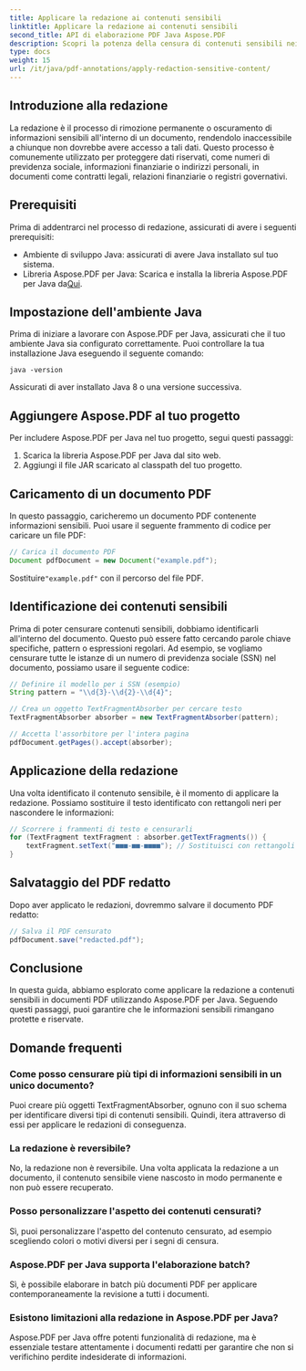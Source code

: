 ```yaml
---
title: Applicare la redazione ai contenuti sensibili
linktitle: Applicare la redazione ai contenuti sensibili
second_title: API di elaborazione PDF Java Aspose.PDF
description: Scopri la potenza della censura di contenuti sensibili nei PDF con Aspose.PDF per Java.
type: docs
weight: 15
url: /it/java/pdf-annotations/apply-redaction-sensitive-content/
---
```


## Introduzione alla redazione

La redazione è il processo di rimozione permanente o oscuramento di informazioni sensibili all'interno di un documento, rendendolo inaccessibile a chiunque non dovrebbe avere accesso a tali dati. Questo processo è comunemente utilizzato per proteggere dati riservati, come numeri di previdenza sociale, informazioni finanziarie o indirizzi personali, in documenti come contratti legali, relazioni finanziarie o registri governativi.

## Prerequisiti

Prima di addentrarci nel processo di redazione, assicurati di avere i seguenti prerequisiti:

- Ambiente di sviluppo Java: assicurati di avere Java installato sul tuo sistema.
-  Libreria Aspose.PDF per Java: Scarica e installa la libreria Aspose.PDF per Java da[Qui](https://releases.aspose.com/pdf/java/).


## Impostazione dell'ambiente Java

Prima di iniziare a lavorare con Aspose.PDF per Java, assicurati che il tuo ambiente Java sia configurato correttamente. Puoi controllare la tua installazione Java eseguendo il seguente comando:

```java -version```

Assicurati di aver installato Java 8 o una versione successiva.

## Aggiungere Aspose.PDF al tuo progetto

Per includere Aspose.PDF per Java nel tuo progetto, segui questi passaggi:

1. Scarica la libreria Aspose.PDF per Java dal sito web.
2. Aggiungi il file JAR scaricato al classpath del tuo progetto.

## Caricamento di un documento PDF

In questo passaggio, caricheremo un documento PDF contenente informazioni sensibili. Puoi usare il seguente frammento di codice per caricare un file PDF:

```java
// Carica il documento PDF
Document pdfDocument = new Document("example.pdf");
```

 Sostituire`"example.pdf"` con il percorso del file PDF.

## Identificazione dei contenuti sensibili

Prima di poter censurare contenuti sensibili, dobbiamo identificarli all'interno del documento. Questo può essere fatto cercando parole chiave specifiche, pattern o espressioni regolari. Ad esempio, se vogliamo censurare tutte le istanze di un numero di previdenza sociale (SSN) nel documento, possiamo usare il seguente codice:

```java
// Definire il modello per i SSN (esempio)
String pattern = "\\d{3}-\\d{2}-\\d{4}";

// Crea un oggetto TextFragmentAbsorber per cercare testo
TextFragmentAbsorber absorber = new TextFragmentAbsorber(pattern);

// Accetta l'assorbitore per l'intera pagina
pdfDocument.getPages().accept(absorber);
```

## Applicazione della redazione

Una volta identificato il contenuto sensibile, è il momento di applicare la redazione. Possiamo sostituire il testo identificato con rettangoli neri per nascondere le informazioni:

```java
// Scorrere i frammenti di testo e censurarli
for (TextFragment textFragment : absorber.getTextFragments()) {
    textFragment.setText("■■■-■■-■■■■"); // Sostituisci con rettangoli neri
}
```

## Salvataggio del PDF redatto

Dopo aver applicato le redazioni, dovremmo salvare il documento PDF redatto:

```java
// Salva il PDF censurato
pdfDocument.save("redacted.pdf");
```

## Conclusione

In questa guida, abbiamo esplorato come applicare la redazione a contenuti sensibili in documenti PDF utilizzando Aspose.PDF per Java. Seguendo questi passaggi, puoi garantire che le informazioni sensibili rimangano protette e riservate.

## Domande frequenti

### Come posso censurare più tipi di informazioni sensibili in un unico documento?

Puoi creare più oggetti TextFragmentAbsorber, ognuno con il suo schema per identificare diversi tipi di contenuti sensibili. Quindi, itera attraverso di essi per applicare le redazioni di conseguenza.

### La redazione è reversibile?

No, la redazione non è reversibile. Una volta applicata la redazione a un documento, il contenuto sensibile viene nascosto in modo permanente e non può essere recuperato.

### Posso personalizzare l'aspetto dei contenuti censurati?

Sì, puoi personalizzare l'aspetto del contenuto censurato, ad esempio scegliendo colori o motivi diversi per i segni di censura.

### Aspose.PDF per Java supporta l'elaborazione batch?

Sì, è possibile elaborare in batch più documenti PDF per applicare contemporaneamente la revisione a tutti i documenti.

### Esistono limitazioni alla redazione in Aspose.PDF per Java?

Aspose.PDF per Java offre potenti funzionalità di redazione, ma è essenziale testare attentamente i documenti redatti per garantire che non si verifichino perdite indesiderate di informazioni.